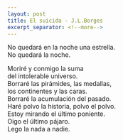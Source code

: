 ```yaml
---
layout: post
title: El suicida - J.L.Borges
excerpt_separator: <!--more-->
---
```



No quedará en la noche una estrella.<br>
No quedará la noche.<br>
<!--more-->
Moriré y conmigo la suma<br>
del intolerable universo.<br>
Borraré las pirámides, las medallas,<br>
los continentes y las caras.<br>
Borraré la acumulación del pasado.<br>
Haré polvo la historia, polvo el polvo.<br>
Estoy mirando el último poniente.<br>
Oigo el último pájaro.<br>
Lego la nada a nadie.
